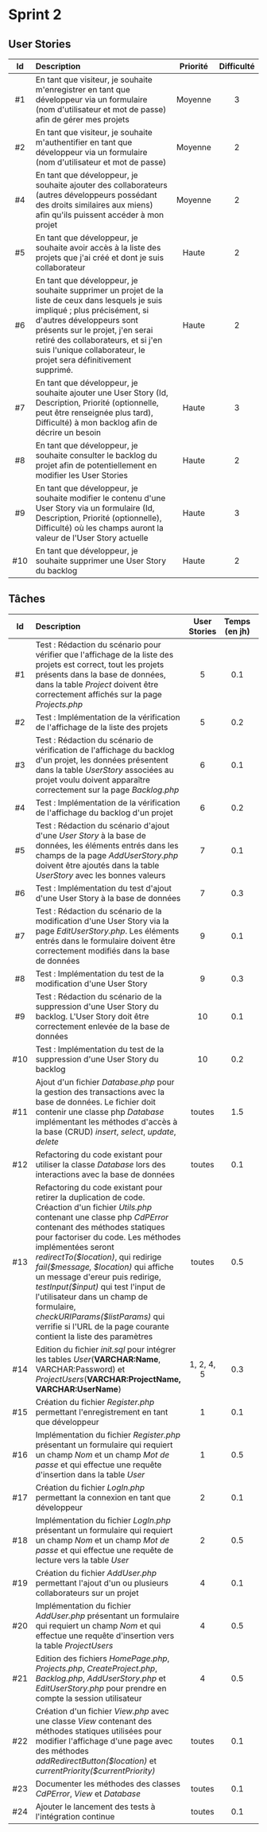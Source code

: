 # Sprint 2

## User Stories

| Id    | Description | Priorité | Difficulté |
| :---: | :---------- | :------: | :--------: |
| #1  | En tant que visiteur, je souhaite m'enregistrer en tant que développeur via un formulaire (nom d'utilisateur et mot de passe) afin de gérer mes projets | Moyenne | 3 |
| #2  | En tant que visiteur, je souhaite m'authentifier en tant que développeur via un formulaire (nom d'utilisateur et mot de passe) | Moyenne | 2 |
| #4  | En tant que développeur, je souhaite ajouter des collaborateurs (autres développeurs possédant des droits similaires aux miens) afin qu'ils puissent accéder à mon projet | Moyenne | 2 |
| #5  | En tant que développeur, je souhaite avoir accès à la liste des projets que j'ai créé et dont je suis collaborateur | Haute | 2 |
| #6  | En tant que développeur, je souhaite supprimer un projet de la liste de ceux dans lesquels je suis impliqué ; plus précisément, si d'autres développeurs sont présents sur le projet, j'en serai retiré des collaborateurs, et si j'en suis l'unique collaborateur, le projet sera définitivement supprimé. | Haute | 2 |
| #7  | En tant que développeur, je souhaite ajouter une User Story (Id, Description, Priorité (optionnelle, peut être renseignée plus tard), Difficulté) à mon backlog afin de décrire un besoin | Haute | 3 |
| #8  | En tant que développeur, je souhaite consulter le backlog du projet afin de potentiellement en modifier les User Stories | Haute | 2 |
| #9  | En tant que développeur, je souhaite modifier le contenu d'une User Story via un formulaire (Id, Description, Priorité (optionnelle), Difficulté) où les champs auront la valeur de l'User Story actuelle | Haute | 3 |
| #10  | En tant que développeur, je souhaite supprimer une User Story du backlog | Haute | 2 |

## Tâches

| Id    | Description | User Stories | Temps (en jh) | Développeur | Statut |
| :---: | :---------- | :----------: | :-----------: | :---------: | :----: |
| #1   | Test : Rédaction du scénario pour vérifier que l'affichage de la liste des projets est correct, tout les projets présents dans la base de données, dans la table *Project* doivent être correctement affichés sur la page *Projects.php* | 5 | 0.1 | Chemoune | DONE |
| #2   | Test : Implémentation de la vérification de l'affichage de la liste des projets | 5 | 0.2 | Chemoune | DONE |
| #3   | Test : Rédaction du scénario de vérification de l'affichage du backlog d'un projet, les données présentent dans la table *UserStory* associées au projet voulu doivent apparaître correctement sur la page *Backlog.php* | 6 | 0.1 | Chemoune | DONE |
| #4   | Test : Implémentation de la vérification de l'affichage du backlog d'un projet | 6 | 0.2 | Chemoune | DONE |
| #5   | Test : Rédaction du scénario d'ajout d'une *User Story* à la base de données, les éléments entrés dans les champs de la page *AddUserStory.php* doivent être ajoutés dans la table *UserStory* avec les bonnes valeurs | 7 | 0.1 | Chemoune | DOING |
| #6   | Test : Implémentation du test d'ajout d'une User Story à la base de données | 7 | 0.3 | Chemoune | DOING |
| #7   | Test : Rédaction du scénario de la modification d'une User Story via la page *EditUserStory.php*. Les éléments entrés dans le formulaire doivent être correctement modifiés dans la base de données | 9 | 0.1 | Chemoune | DOING |
| #8   | Test : Implémentation du test de la modification d'une User Story | 9 | 0.3 | Chemoune | DOING |
| #9   | Test : Rédaction du scénario de la suppression d'une User Story du backlog. L'User Story doit être correctement enlevée de la base de données | 10 | 0.1 | Pilleux | DONE |
| #10  | Test : Implémentation du test de la suppression d'une User Story du backlog | 10 | 0.2 | Pilleux | DONE |
| #11  | Ajout d'un fichier *Database.php* pour la gestion des transactions avec la base de données. Le fichier doit contenir une classe php *Database* implémentant les méthodes d'accès à la base (CRUD) *insert*, *select*, *update*, *delete* | toutes | 1.5 | Pilleux | DONE |
| #12  | Refactoring du code existant pour utiliser la classe *Database* lors des interactions avec la base de données | toutes | 0.1 | Pilleux | DONE |
| #13  | Refactoring du code existant pour retirer la duplication de code. Créaction d'un fichier *Utils.php* contenant une classe php *CdPError* contenant des méthodes statiques pour factoriser du code. Les méthodes implémentées seront *redirectTo(\$location)*, qui redirige *fail(\$message, \$location)* qui affiche un message d'ereur puis redirige, *testInput(\$input)* qui test l'input de l'utilisateur dans un champ de formulaire, *checkURIParams(\$listParams)* qui verrifie si l'URL de la page courante contient la liste des paramètres | toutes | 0.5 | Pilleux | DONE |
| #14    | Edition du fichier *init.sql* pour intégrer les tables *User*(**VARCHAR:Name**, VARCHAR:Password) et *ProjectUsers*(**VARCHAR:ProjectName, VARCHAR:UserName**) | 1, 2, 4, 5 | 0.3 | SJC | DONE |
| #15    | Création du fichier *Register.php* permettant l'enregistrement en tant que développeur | 1 | 0.1 | SJC | DONE |
| #16    | Implémentation du fichier *Register.php* présentant un formulaire qui requiert un champ *Nom* et un champ *Mot de passe* et qui effectue une requête d'insertion dans la table *User* | 1 | 0.5 | SJC | DONE |
| #17    | Création du fichier *LogIn.php* permettant la connexion en tant que développeur | 2 | 0.1 | SJC | DONE |
| #18    | Implémentation du fichier *LogIn.php* présentant un formulaire qui requiert un champ *Nom* et un champ *Mot de passe* et qui effectue une requête de lecture vers la table *User* | 2 | 0.5 | SJC | DONE |
| #19    | Création du fichier *AddUser.php* permettant l'ajout d'un ou plusieurs collaborateurs sur un projet | 4 | 0.1 | SJC | TODO |
| #20    | Implémentation du fichier *AddUser.php* présentant un formulaire qui requiert un champ *Nom* et qui effectue une requête d'insertion vers la table *ProjectUsers* | 4 | 0.5 | SJC | TODO |
| #21    | Edition des fichiers *HomePage.php*, *Projects.php*, *CreateProject.php*, *Backlog.php*, *AddUserStory.php* et *EditUserStory.php* pour prendre en compte la session utilisateur | 4 | 0.5 | SJC | DONE |
| #22    | Création d'un fichier *View.php* avec une classe *View* contenant des méthodes statiques utilisées pour modifier l'affichage d'une page avec des méthodes *addRedirectButton(\$location)* et *currentPriority(\$currentPriority)* | toutes | 0.1 | Pilleux | DONE |
| #23 | Documenter les méthodes des classes *CdPError*, *View* et *Database* | toutes | 0.1 | Pilleux | DONE |
| #24 | Ajouter le lancement des tests à l'intégration continue | toutes | 0.1 | Pilleux | DONE |
